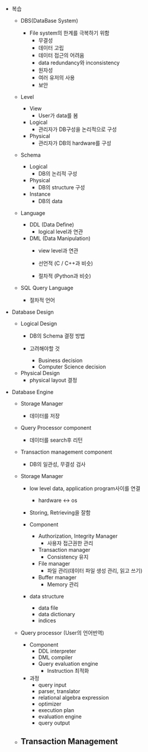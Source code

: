 - 복습
	- DBS(DataBase System)
		- File system의 한계를 극복하기 위함
			- 무결성
			- 데이터 고립
			- 데이터 접근의 어려움
			- data redundancy와 inconsistency
			- 원자성
			- 여러 유저의 사용
			- 보안
		
	- Level
		- View
			- User가 data를 봄
		- Logical
			- 관리자가 DB구성을 논리적으로 구성
		- Physical
			- 관리자가 DB의 hardware를 구성
	
	- Schema
		- Logical
			- DB의 논리적 구성
		- Physical
			- DB의 structure 구성
		- Instance
			- DB의 data

	- Language
		- DDL (Data Define)
			- logical level과 연관
		- DML (Data Manipulation)
			- view level과 연관
			
			- 선언적 (C / C++과 비슷)
			- 절차적 (Python과 비슷)
	
	- SQL Query Language
		- 절차적 언어

- Database Design
	- Logical Design
		- DB의 Schema 결정 방법
		
		- 고려해야할 것
			- Business decision
			- Computer Science decision
	- Physical Design
		- physical layout 결정

- Database Engine
	- Storage Manager
		- 데이터를 저장
	- Query Processor component
		- 데이터를 search후 리턴
	- Transaction management component
		- DB의 일관성, 무결성 검사
	
	- Storage Manager
		- low level data, application program사이를 연결
			- hardware <-> os
		- Storing, Retrieving을 잘함
		
		- Component
			- Authorization, Integrity Manager
				- 사용자 접근권한 관리
			- Transaction manager
				- Consistency 유지
			- File manager
				- 파일 관리(데이터 파일 생성 관리, 읽고 쓰기)
			- Buffer manager
				- Memory 관리
		
		- data structure
			- data file
			- data dictionary
			- indices
	
	- Query processor (User의 언어번역)
		- Component
			- DDL interpreter
			- DML compiler
			- Query evaluation engine
				- Instruction 최적화
		- 과정
			- query input
			- parser, translator
			- relational algebra expression
			- optimizer
			- execution plan
			- evaluation engine
			- query output
	
	- Transaction Management
		- 
	